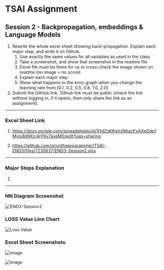 # TSAI Assignment

## Session 2 - Backpropagation, embeddings & Language Models

1. Rewrite the whole excel sheet showing back-propagation. Explain each major step, and write it on Github.
   1. Use exactly the same values for all variables as used in the class
   2. Take a screenshot, and show that screenshot in the readme file
   3. Excel file must be there for us to cross-check the image shown on readme (no image = no score)
   4. Explain each major step
   5. Show what happens to the error graph when you change the learning rate from [0.1, 0.2, 0.5, 0.8, 1.0, 2.0]
2. Submit the GitHub link. Github link must be public (check the link without logging in, if it opens, then only share the link as an assignment).

---

### Excel Sheet Link

1. <https://docs.google.com/spreadsheets/d/1HdZqKKgVzNhzcFxAXeDdp1Mylu8d9Xic4rFKv7aveM0/edit?usp=sharing>

2. <https://github.com/arjuntheprogrammer/TSAI-END3/files/7235637/END3-Session2.xlsx>

---

### Major Steps Explanation

1.

---

### NN Diagram Screenshot

![END3-Session2](https://user-images.githubusercontent.com/15984084/134895604-551122ff-08a9-44ef-9e04-5f628255b634.png)

### LOSS Value Line Chart

![Loss Value](https://user-images.githubusercontent.com/15984084/134894159-d955e107-2234-434e-8607-d4573e20f641.png)

### Excel Sheet Screenshots

![image](https://user-images.githubusercontent.com/15984084/134894385-6d9717e0-ce44-44cb-bf86-30293844a789.png)

![image](https://user-images.githubusercontent.com/15984084/134894438-845efbe5-dfd1-4324-87b7-27e2af3737f2.png)
